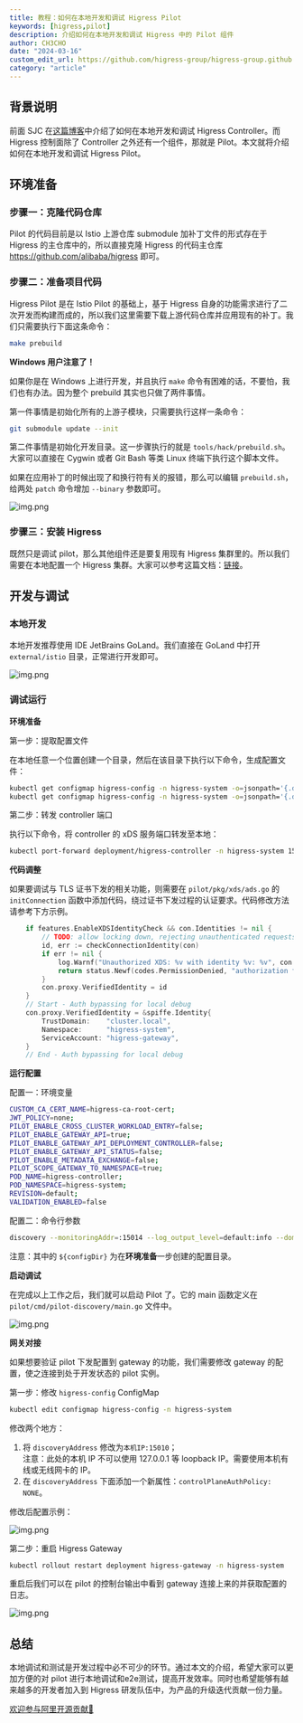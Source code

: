 ```yaml
---
title: 教程：如何在本地开发和调试 Higress Pilot
keywords: [higress,pilot]
description: 介绍如何在本地开发和调试 Higress 中的 Pilot 组件
author: CH3CHO
date: "2024-03-16"
custom_edit_url: https://github.com/higress-group/higress-group.github.io/blob/main/i18n/en/docusaurus-plugin-content-blog/pilot-debug.md
category: "article"
---
```


## 背景说明

前面 SJC 在[这篇博客](/blog/e2e-debug)中介绍了如何在本地开发和调试 Higress Controller。而 Higress 控制面除了 Controller 之外还有一个组件，那就是 Pilot。本文就将介绍如何在本地开发和调试 Higress Pilot。

## 环境准备

### 步骤一：克隆代码仓库

Pilot 的代码目前是以 Istio 上游仓库 submodule 加补丁文件的形式存在于 Higress 的主仓库中的，所以直接克隆 Higress 的代码主仓库 https://github.com/alibaba/higress 即可。

### 步骤二：准备项目代码

Higress Pilot 是在 Istio Pilot 的基础上，基于 Higress 自身的功能需求进行了二次开发而构建而成的，所以我们这里需要下载上游代码仓库并应用现有的补丁。我们只需要执行下面这条命令：

```bash
make prebuild
```

**Windows 用户注意了！**

如果你是在 Windows 上进行开发，并且执行 `make` 命令有困难的话，不要怕，我们也有办法。因为整个 prebuild 其实也只做了两件事情。

第一件事情是初始化所有的上游子模块，只需要执行这样一条命令：

```bash
git submodule update --init
```

第二件事情是初始化开发目录。这一步骤执行的就是 `tools/hack/prebuild.sh`。大家可以直接在 Cygwin 或者 Git Bash 等类 Linux 终端下执行这个脚本文件。

如果在应用补丁的时候出现了和换行符有关的报错，那么可以编辑 `prebuild.sh`，给两处 `patch` 命令增加 `--binary` 参数即可。

![img.png](/img/blog/pilot-debug/patch-binary.png)

### 步骤三：安装 Higress

既然只是调试 pilot，那么其他组件还是要复用现有 Higress 集群里的。所以我们需要在本地配置一个 Higress 集群。大家可以参考这篇文档：[链接](/docs/user/quickstart)。

## 开发与调试

### 本地开发

本地开发推荐使用 IDE JetBrains GoLand。我们直接在 GoLand 中打开 `external/istio` 目录，正常进行开发即可。

![img.png](/img/blog/pilot-debug/goland-project.png)

### 调试运行

**环境准备**

第一步：提取配置文件

在本地任意一个位置创建一个目录，然后在该目录下执行以下命令，生成配置文件：

```bash
kubectl get configmap higress-config -n higress-system -o=jsonpath='{.data.mesh}' > ./mesh
kubectl get configmap higress-config -n higress-system -o=jsonpath='{.data.meshNetworks}' > ./meshNetworks
```

第二步：转发 controller 端口

执行以下命令，将 controller 的 xDS 服务端口转发至本地：

```bash
kubectl port-forward deployment/higress-controller -n higress-system 15051
```

**代码调整**

如果要调试与 TLS 证书下发的相关功能，则需要在 `pilot/pkg/xds/ads.go` 的 `initConnection` 函数中添加代码，绕过证书下发过程的认证要求。代码修改方法请参考下方示例。

```go
	if features.EnableXDSIdentityCheck && con.Identities != nil {
		// TODO: allow locking down, rejecting unauthenticated requests.
		id, err := checkConnectionIdentity(con)
		if err != nil {
			log.Warnf("Unauthorized XDS: %v with identity %v: %v", con.PeerAddr, con.Identities, err)
			return status.Newf(codes.PermissionDenied, "authorization failed: %v", err).Err()
		}
		con.proxy.VerifiedIdentity = id
	}
    // Start - Auth bypassing for local debug
	con.proxy.VerifiedIdentity = &spiffe.Identity{
		TrustDomain:    "cluster.local",
		Namespace:      "higress-system",
		ServiceAccount: "higress-gateway",
	}
    // End - Auth bypassing for local debug
```

**运行配置**

配置一：环境变量

```bash
CUSTOM_CA_CERT_NAME=higress-ca-root-cert;
JWT_POLICY=none;
PILOT_ENABLE_CROSS_CLUSTER_WORKLOAD_ENTRY=false;
PILOT_ENABLE_GATEWAY_API=true;
PILOT_ENABLE_GATEWAY_API_DEPLOYMENT_CONTROLLER=false;
PILOT_ENABLE_GATEWAY_API_STATUS=false;
PILOT_ENABLE_METADATA_EXCHANGE=false;
PILOT_SCOPE_GATEWAY_TO_NAMESPACE=true;
POD_NAME=higress-controller;
POD_NAMESPACE=higress-system;
REVISION=default;
VALIDATION_ENABLED=false
```

配置二：命令行参数

```bash
discovery --monitoringAddr=:15014 --log_output_level=default:info --domain cluster.local --keepaliveMaxServerConnectionAge 30m --meshConfig ${configDir}/mesh --networksConfig ${configDir}/meshNetworks
```

注意：其中的 `${configDir}` 为在**环境准备**一步创建的配置目录。

**启动调试**

在完成以上工作之后，我们就可以启动 Pilot 了。它的 main 函数定义在 `pilot/cmd/pilot-discovery/main.go` 文件中。

![img.png](/img/blog/pilot-debug/debug-run.png)

**网关对接**

如果想要验证 pilot 下发配置到 gateway 的功能，我们需要修改 gateway 的配置，使之连接到处于开发状态的 pilot 实例。

第一步：修改 `higress-config` ConfigMap

```bash
kubectl edit configmap higress-config -n higress-system
```

修改两个地方：
1. 将 `discoveryAddress` 修改为`本机IP:15010`；
    <br/>
    注意：此处的本机 IP 不可以使用 127.0.0.1 等 loopback IP。需要使用本机有线或无线网卡的 IP。
2. 在 `discoveryAddress` 下面添加一个新属性：`controlPlaneAuthPolicy: NONE`。

修改后配置示例：

![img.png](/img/blog/pilot-debug/higress-config-edited.png)

第二步：重启 Higress Gateway

```bash
kubectl rollout restart deployment higress-gateway -n higress-system
```

重启后我们可以在 pilot 的控制台输出中看到 gateway 连接上来的并获取配置的日志。

![img.png](/img/blog/pilot-debug/gateway-connected.png)

## 总结

本地调试和测试是开发过程中必不可少的环节。通过本文的介绍，希望大家可以更加方便的对 pilot 进行本地调试和e2e测试，提高开发效率。同时也希望能够有越来越多的开发者加入到 Higress 研发队伍中，为产品的升级迭代贡献一份力量。

[欢迎参与阿里开源贡献👏](https://github.com/alibaba/higress/issues/480)
